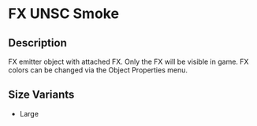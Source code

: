 # FX UNSC Smoke

## Description

FX emitter object with attached FX. Only the FX will be visible in game. FX colors can be changed via the Object Properties menu.

## Size Variants

* Large

